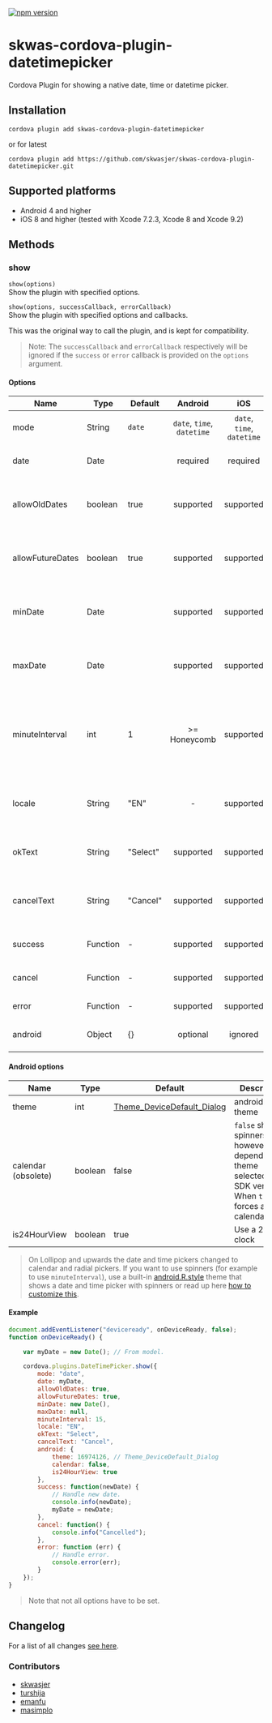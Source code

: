 [![npm version](https://badge.fury.io/js/skwas-cordova-plugin-datetimepicker.svg)](https://badge.fury.io/js/skwas-cordova-plugin-datetimepicker)

# skwas-cordova-plugin-datetimepicker
Cordova Plugin for showing a native date, time or datetime picker.

## Installation ##

`cordova plugin add skwas-cordova-plugin-datetimepicker`

or for latest

`cordova plugin add https://github.com/skwasjer/skwas-cordova-plugin-datetimepicker.git`

## Supported platforms ##

- Android 4 and higher
- iOS 8 and higher (tested with Xcode 7.2.3, Xcode 8 and Xcode 9.2)

## Methods ##

### show ###

`show(options)`  
Show the plugin with specified options.

`show(options, successCallback, errorCallback)`  
Show the plugin with specified options and callbacks.

This was the original way to call the plugin, and is kept for compatibility.
> Note: The `successCallback` and `errorCallback` respectively will be ignored if the `success` or `error` callback is provided on the `options` argument.

#### Options ####

| Name                | Type                | Default        | Android                    | iOS                        | |
|---------------------|---------------------|----------------|:--------------------------:|:--------------------------:|--------------------------|
| mode                | String              | `date`         | `date`, `time`, `datetime` | `date`, `time`, `datetime` | The display mode |
| date                | Date                |                | required                   | required                   | The initial date to display |
| allowOldDates       | boolean             | true           | supported                  | supported                  | Allow older dates to be selected |
| allowFutureDates    | boolean             | true           | supported                  | supported                  | Allow future dates to be selected |
| minDate             | Date                |                | supported                  | supported                  | Set the minimum date that can be selected |
| maxDate             | Date                |                | supported                  | supported                  | Set the maximum date that can be selected |
| minuteInterval      | int                 | 1              | >= Honeycomb               | supported                  | For minute spinner the number of minutes per step |
| locale              | String              | "EN"           | -                          | supported                  | The locale to use for text and date/time |
| okText              | String              | "Select"       | supported                  | supported                  | The text to use for the ok button |
| cancelText          | String              | "Cancel"       | supported                  | supported                  | The text to use for the cancel button |
| success             | Function            | -              | supported                  | supported                  | The success callback |
| cancel              | Function            | -              | supported                  | supported                  | The cancel callback |
| error               | Function            | -              | supported                  | supported                  | The error callback |
| android             | Object              | {}             | optional                   | ignored                    | Android specific options |

#### Android options

| Name                | Type                | Default     | Description               |
|---------------------|---------------------|-------------|---------------------------|
| theme               | int                 | [Theme_DeviceDefault_Dialog](https://developer.android.com/reference/android/R.style.html#Theme_DeviceDefault_Dialog)| android.R.style theme |
| calendar (obsolete) | boolean             | false       | `false` shows spinners, however this depend on the theme selected and SDK version. When `true`, forces a calendar view.|
| is24HourView        | boolean             | true        | Use a 24 hour clock |

> On Lollipop and upwards the date and time pickers changed to calendar and radial pickers. If you want to use spinners (for example to use `minuteInterval`), use a built-in [android.R.style](https://developer.android.com/reference/android/R.style.html) theme that shows a date and time picker with spinners or read up here [how to customize this](./docs/Android_custom_theme_and_styling.md).

#### Example ####

```js
document.addEventListener("deviceready", onDeviceReady, false);
function onDeviceReady() {

	var myDate = new Date(); // From model.

	cordova.plugins.DateTimePicker.show({
		mode: "date",
		date: myDate,
		allowOldDates: true,
		allowFutureDates: true,
		minDate: new Date(),
		maxDate: null,
		minuteInterval: 15,
		locale: "EN",
		okText: "Select",
		cancelText: "Cancel",
		android: {
			theme: 16974126, // Theme_DeviceDefault_Dialog
			calendar: false,
			is24HourView: true
		},
		success: function(newDate) {
			// Handle new date.
			console.info(newDate);
			myDate = newDate;
		},
		cancel: function() {
			console.info("Cancelled");
		},
		error: function (err) {
			// Handle error.
			console.error(err);
		}
	});
}
```
> Note that not all options have to be set.

## Changelog

For a list of all changes  [see here](./CHANGELOG.md).

### Contributors ###

- [skwasjer](https://github.com/skwasjer)
- [turshija](https://github.com/turshija)
- [emanfu](https://github.com/emanfu)
- [masimplo](https://github.com/masimplo)
